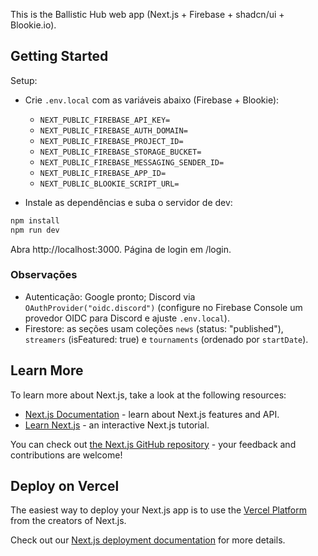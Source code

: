 This is the Ballistic Hub web app (Next.js + Firebase + shadcn/ui + Blookie.io).

## Getting Started

Setup:
- Crie `.env.local` com as variáveis abaixo (Firebase + Blookie):
  - `NEXT_PUBLIC_FIREBASE_API_KEY=`
  - `NEXT_PUBLIC_FIREBASE_AUTH_DOMAIN=`
  - `NEXT_PUBLIC_FIREBASE_PROJECT_ID=`
  - `NEXT_PUBLIC_FIREBASE_STORAGE_BUCKET=`
  - `NEXT_PUBLIC_FIREBASE_MESSAGING_SENDER_ID=`
  - `NEXT_PUBLIC_FIREBASE_APP_ID=`
  - `NEXT_PUBLIC_BLOOKIE_SCRIPT_URL=`

- Instale as dependências e suba o servidor de dev:

```bash
npm install
npm run dev
```

Abra http://localhost:3000. Página de login em /login.

### Observações
- Autenticação: Google pronto; Discord via `OAuthProvider("oidc.discord")` (configure no Firebase Console um provedor OIDC para Discord e ajuste `.env.local`).
- Firestore: as seções usam coleções `news` (status: "published"), `streamers` (isFeatured: true) e `tournaments` (ordenado por `startDate`).

## Learn More

To learn more about Next.js, take a look at the following resources:

- [Next.js Documentation](https://nextjs.org/docs) - learn about Next.js features and API.
- [Learn Next.js](https://nextjs.org/learn) - an interactive Next.js tutorial.

You can check out [the Next.js GitHub repository](https://github.com/vercel/next.js) - your feedback and contributions are welcome!

## Deploy on Vercel

The easiest way to deploy your Next.js app is to use the [Vercel Platform](https://vercel.com/new?utm_medium=default-template&filter=next.js&utm_source=create-next-app&utm_campaign=create-next-app-readme) from the creators of Next.js.

Check out our [Next.js deployment documentation](https://nextjs.org/docs/app/building-your-application/deploying) for more details.
